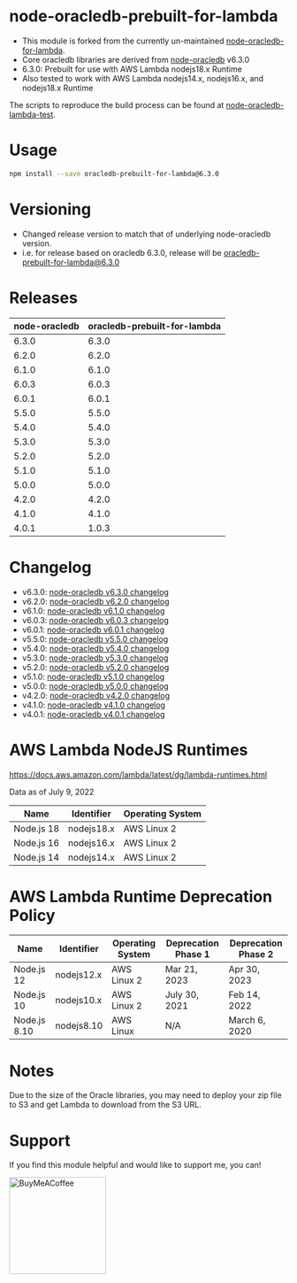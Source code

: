 # node-oracledb-prebuilt-for-lambda

 - This module is forked from the currently un-maintained [node-oracledb-for-lambda](https://github.com/nalbion/node-oracledb-for-lambda).
 - Core oracledb libraries are derived from [node-oracledb](https://github.com/oracle/node-oracledb) v6.3.0
 - 6.3.0: Prebuilt for use with AWS Lambda nodejs18.x Runtime
 - Also tested to work with AWS Lambda nodejs14.x, nodejs16.x, and nodejs18.x Runtime
 
The scripts to reproduce the build process can be found at [node-oracledb-lambda-test](https://github.com/romanbalayan/node-oracledb-lambda-test). 

# Usage

```bash
npm install --save oracledb-prebuilt-for-lambda@6.3.0
```

# Versioning
 - Changed release version to match that of underlying node-oracledb version. 
 - i.e. for release based on oracledb 6.3.0, release will be oracledb-prebuilt-for-lambda@6.3.0
 
 
 # Releases
 | node-oracledb       | oracledb-prebuilt-for-lambda    |
 | ------------------- | ---------- |
 | 6.3.0               | 6.3.0      |
 | 6.2.0               | 6.2.0      |
 | 6.1.0               | 6.1.0      |
 | 6.0.3               | 6.0.3      |
 | 6.0.1               | 6.0.1      |
 | 5.5.0               | 5.5.0      |
 | 5.4.0               | 5.4.0      |
 | 5.3.0               | 5.3.0      |
 | 5.2.0               | 5.2.0      |
 | 5.1.0               | 5.1.0      |
 | 5.0.0               | 5.0.0      |
 | 4.2.0               | 4.2.0      |
 | 4.1.0               | 4.1.0      |
 | 4.0.1               | 1.0.3      |

 
 # Changelog
 - v6.3.0: [node-oracledb v6.3.0 changelog](https://node-oracledb.readthedocs.io/en/latest/release_notes.html#node-oracledb-v6-3-0-21-dec-2023)
 - v6.2.0: [node-oracledb v6.2.0 changelog](https://node-oracledb.readthedocs.io/en/latest/release_notes.html#node-oracledb-v6-2-0-11-oct-2023)
 - v6.1.0: [node-oracledb v6.1.0 changelog](https://node-oracledb.readthedocs.io/en/latest/release_notes.html#node-oracledb-v6-1-0-30-aug-2023)
 - v6.0.3: [node-oracledb v6.0.3 changelog](https://node-oracledb.readthedocs.io/en/latest/release_notes.html#node-oracledb-v6-0-3-12-jul-2023)
 - v6.0.1: [node-oracledb v6.0.1 changelog](https://node-oracledb.readthedocs.io/en/latest/release_notes.html#node-oracledb-v6-0-1-07-jun-2023)
 - v5.5.0: [node-oracledb v5.5.0 changelog](https://github.com/oracle/node-oracledb/blob/main/CHANGELOG.md#node-oracledb-v550-7-sep-2022)
 - v5.4.0: [node-oracledb v5.4.0 changelog](https://github.com/oracle/node-oracledb/blob/main/CHANGELOG.md#node-oracledb-v540-9-jun-2022)
 - v5.3.0: [node-oracledb v5.3.0 changelog](https://github.com/oracle/node-oracledb/blob/main/CHANGELOG.md#node-oracledb-v530-22-oct-2021)
 - v5.2.0: [node-oracledb v5.2.0 changelog](https://github.com/oracle/node-oracledb/blob/main/CHANGELOG.md#node-oracledb-v520-7-jun-2021)
 - v5.1.0: [node-oracledb v5.1.0 changelog](https://github.com/oracle/node-oracledb/blob/master/CHANGELOG.md#node-oracledb-v510-8-dec-2020)
 - v5.0.0: [node-oracledb v5.0.0 changelog](https://github.com/oracle/node-oracledb/blob/master/CHANGELOG.md#node-oracledb-v500-29-jun-2020)
 - v4.2.0: [node-oracledb v4.2.0 changelog](https://github.com/oracle/node-oracledb/blob/master/CHANGELOG.md#node-oracledb-v420-24-jan-2020)
 - v4.1.0: [node-oracledb v4.1.0 changelog](https://github.com/oracle/node-oracledb/blob/master/CHANGELOG.md#node-oracledb-v410-26-nov-2019)
 - v4.0.1: [node-oracledb v4.0.1 changelog](https://github.com/oracle/node-oracledb/blob/master/CHANGELOG.md#node-oracledb-v401-19-aug-2019)
 
 
 # AWS Lambda NodeJS Runtimes
 https://docs.aws.amazon.com/lambda/latest/dg/lambda-runtimes.html
 
 Data as of July 9, 2022
 
  | Name          | Identifier | Operating System  |
  | ------------- | ---------- | ----------------- |
  | Node.js 18    | nodejs18.x | AWS Linux 2       |
  | Node.js 16    | nodejs16.x | AWS Linux 2       |
  | Node.js 14    | nodejs14.x | AWS Linux 2       |
 
 # AWS Lambda Runtime Deprecation Policy

| Name          | Identifier | Operating System  | Deprecation Phase 1 | Deprecation Phase 2 |
| ------------- | ---------- | ----------------- | ------------------- | ------------------- |
| Node.js 12    | nodejs12.x | AWS Linux 2       | Mar 21, 2023        | Apr 30, 2023        |
| Node.js 10    | nodejs10.x | AWS Linux 2       | July 30, 2021       | Feb 14, 2022        |
| Node.js 8.10  | nodejs8.10 | AWS Linux         | N/A                 | March 6, 2020       |

 # Notes
Due to the size of the Oracle libraries, you may need to deploy your zip file to S3 and get Lambda to download from the S3 URL.


 # Support
If you find this module helpful and would like to support me, you can!

[<img src="https://cdn.buymeacoffee.com/buttons/v2/default-yellow.png" alt="BuyMeACoffee" width="175">](https://www.buymeacoffee.com/romanbalayan)

